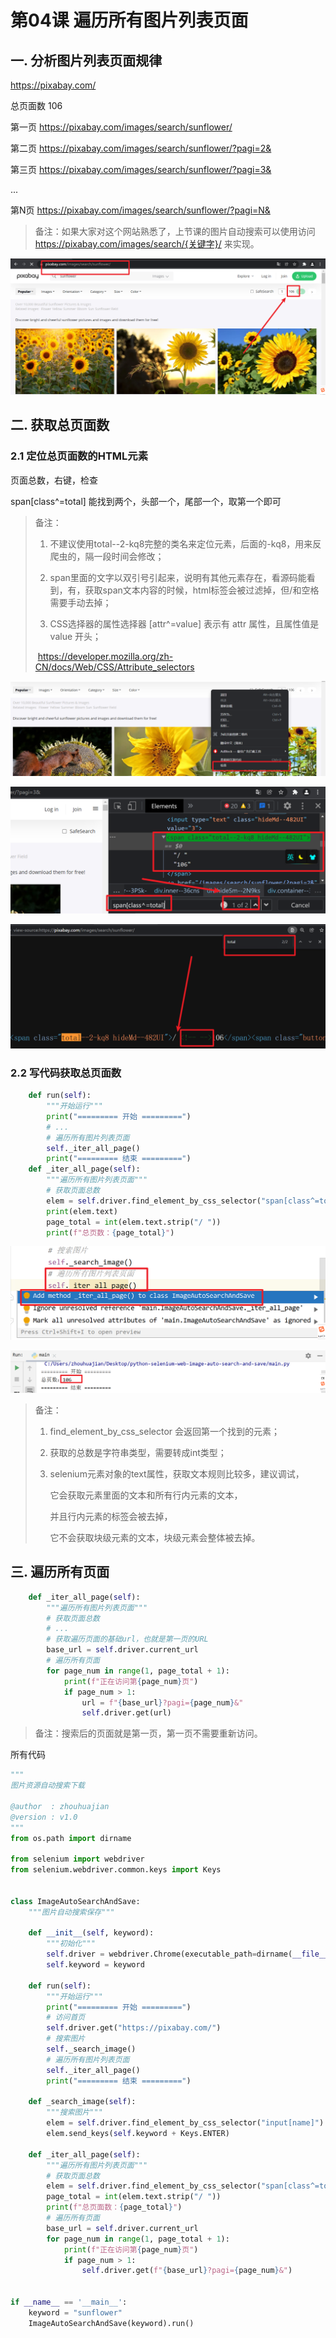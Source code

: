 # 第04课 遍历所有图片列表页面

## 一. 分析图片列表页面规律

https://pixabay.com/

总页面数 106

第一页 https://pixabay.com/images/search/sunflower/ 

第二页 https://pixabay.com/images/search/sunflower/?pagi=2&

第三页 https://pixabay.com/images/search/sunflower/?pagi=3&

...

第N页 https://pixabay.com/images/search/sunflower/?pagi=N& 

> 备注：如果大家对这个网站熟悉了，上节课的图片自动搜索可以使用访问 https://pixabay.com/images/search/{关键字}/ 来实现。

![image-20220110105543835](image/image-20220110105543835.png)

## 二. 获取总页面数

### 2.1 定位总页面数的HTML元素

页面总数，右键，检查

span[class^=total] 能找到两个，头部一个，尾部一个，取第一个即可

> 备注：
>
> 1. 不建议使用total--2-kq8完整的类名来定位元素，后面的-kq8，用来反爬虫的，隔一段时间会修改；
> 2. span里面的文字以双引号引起来，说明有其他元素存在，看源码能看到，有<!-- -->，获取span文本内容的时候，html标签会被过滤掉，但/和空格需要手动去掉；
>
> 3. CSS选择器的属性选择器 [attr^=value] 表示有 attr 属性，且属性值是 value 开头；
>
> ​          https://developer.mozilla.org/zh-CN/docs/Web/CSS/Attribute_selectors

![image-20220110110051272](image/image-20220110110051272.png)

![image-20220110111157838](image/image-20220110111157838.png)

![image-20220111125830617](image/image-20220111125830617.png)

### 2.2 写代码获取总页面数

```python
    def run(self):
        """开始运行"""
        print("========= 开始 =========")
        # ...
        # 遍历所有图片列表页面
        self._iter_all_page()
        print("========= 结束 =========")
    def _iter_all_page(self):
        """遍历所有图片列表页面"""
        # 获取页面总数
        elem = self.driver.find_element_by_css_selector("span[class^=total]")
        print(elem.text)
        page_total = int(elem.text.strip("/ "))
        print(f"总页数：{page_total}")
```

![image-20220110112101534](image/image-20220110112101534.png)

![image-20220110114302375](image/image-20220110114302375.png)

> 备注：
>
> 1. find_element_by_css_selector 会返回第一个找到的元素；
>
> 2. 获取的总数是字符串类型，需要转成int类型；
>
> 3. selenium元素对象的text属性，获取文本规则比较多，建议调试，
>
>    它会获取元素里面的文本和所有行内元素的文本，
>
>    并且行内元素的标签会被去掉，
>
>    它不会获取块级元素的文本，块级元素会整体被去掉。

## 三. 遍历所有页面

```python
    def _iter_all_page(self):
        """遍历所有图片列表页面"""
        # 获取页面总数
        # ...
        # 获取遍历页面的基础url，也就是第一页的URL
        base_url = self.driver.current_url
        # 遍历所有页面
        for page_num in range(1, page_total + 1):
            print(f"正在访问第{page_num}页")
            if page_num > 1:
                url = f"{base_url}?pagi={page_num}&"
                self.driver.get(url)
```

> 备注：搜索后的页面就是第一页，第一页不需要重新访问。

所有代码

```python
"""
图片资源自动搜索下载

@author  : zhouhuajian
@version : v1.0
"""
from os.path import dirname

from selenium import webdriver
from selenium.webdriver.common.keys import Keys


class ImageAutoSearchAndSave:
    """图片自动搜索保存"""

    def __init__(self, keyword):
        """初始化"""
        self.driver = webdriver.Chrome(executable_path=dirname(__file__) + '/chromedriver.exe')
        self.keyword = keyword

    def run(self):
        """开始运行"""
        print("========= 开始 =========")
        # 访问首页
        self.driver.get("https://pixabay.com/")
        # 搜索图片
        self._search_image()
        # 遍历所有图片列表页面
        self._iter_all_page()
        print("========= 结束 =========")

    def _search_image(self):
        """搜索图片"""
        elem = self.driver.find_element_by_css_selector("input[name]")
        elem.send_keys(self.keyword + Keys.ENTER)

    def _iter_all_page(self):
        """遍历所有图片列表页面"""
        # 获取页面总数
        elem = self.driver.find_element_by_css_selector("span[class^=total]")
        page_total = int(elem.text.strip("/ "))
        print(f"总页面数：{page_total}")
        # 遍历所有页面
        base_url = self.driver.current_url
        for page_num in range(1, page_total + 1):
            print(f"正在访问第{page_num}页")
            if page_num > 1:
                self.driver.get(f"{base_url}?pagi={page_num}&")


if __name__ == '__main__':
    keyword = "sunflower"
    ImageAutoSearchAndSave(keyword).run()
```



